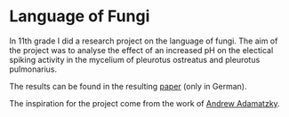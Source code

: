 # Language of Fungi

In 11th grade I did a research project on the language of fungi. The aim of the project was to analyse the effect of an increased pH on the electical spiking activity in the mycelium of pleurotus ostreatus and pleurotus pulmonarius.

The results can be found in the resulting [paper](Die%20Sprache%20der%20Pilze.pdf) (only in German).

The inspiration for the project come from the work of [Andrew Adamatzky](https://people.uwe.ac.uk/Person/AndrewAdamatzky).
